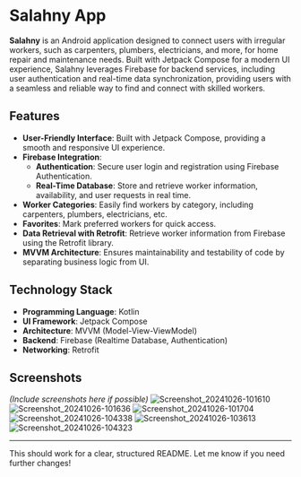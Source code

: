 

# Salahny App

**Salahny** is an Android application designed to connect users with irregular workers, such as carpenters, plumbers, electricians, and more, for home repair and maintenance needs. Built with Jetpack Compose for a modern UI experience, Salahny leverages Firebase for backend services, including user authentication and real-time data synchronization, providing users with a seamless and reliable way to find and connect with skilled workers.

## Features

- **User-Friendly Interface**: Built with Jetpack Compose, providing a smooth and responsive UI experience.
- **Firebase Integration**:
  - **Authentication**: Secure user login and registration using Firebase Authentication.
  - **Real-Time Database**: Store and retrieve worker information, availability, and user requests in real time.
- **Worker Categories**: Easily find workers by category, including carpenters, plumbers, electricians, etc.
- **Favorites**: Mark preferred workers for quick access.
- **Data Retrieval with Retrofit**: Retrieve worker information from Firebase using the Retrofit library.
- **MVVM Architecture**: Ensures maintainability and testability of code by separating business logic from UI.

## Technology Stack

- **Programming Language**: Kotlin
- **UI Framework**: Jetpack Compose
- **Architecture**: MVVM (Model-View-ViewModel)
- **Backend**: Firebase (Realtime Database, Authentication)
- **Networking**: Retrofit


## Screenshots

*(Include screenshots here if possible)*
![Screenshot_20241026-101610](https://github.com/user-attachments/assets/e3a9f00d-c5cf-4974-8d88-10d8ac1e3e8b)
![Screenshot_20241026-101636](https://github.com/user-attachments/assets/d5a31641-53cd-450d-9a3c-e988c604b733)
![Screenshot_20241026-101704](https://github.com/user-attachments/assets/b7b0efb4-2ff2-4976-8a16-7717bd468841)
![Screenshot_20241026-104338](https://github.com/user-attachments/assets/2ab9259c-9fdf-44a9-984c-34ae2f05b304)
![Screenshot_20241026-103613](https://github.com/user-attachments/assets/5f0c67de-b7be-4a9d-b59b-176686118887)
![Screenshot_20241026-104323](https://github.com/user-attachments/assets/d82c7394-8084-4ffa-9eec-054875b91ff0)


--- 

This should work for a clear, structured README. Let me know if you need further changes!

